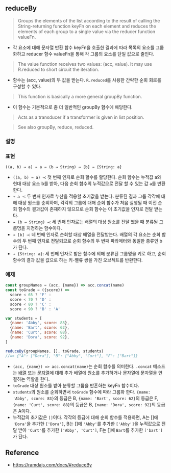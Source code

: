 ## reduceBy
> Groups the elements of the list according to the result of calling the String-returning function keyFn on each element and reduces the elements of each group to a single value via the reducer function valueFn.
- 각 요소에 대해 문자열 반환 함수 keyFn을 호출한 결과에 따라 목록의 요소를 그룹화하고 reducer 함수 valueFn을 통해 각 그룹의 요소를 단일 값으로 줄인다.

> The value function receives two values: (acc, value). It may use R.reduced to short circuit the iteration.
- 함수는 (acc, value)의 두 값을 받는다. `R.reduced`를 사용한 간략한 순회 회로를 구성할 수 있다.

> This function is basically a more general groupBy function.
- 이 함수는 기본적으로 좀 더 일반적인 groupBy 함수에 해당한다.

> Acts as a transducer if a transformer is given in list position.

> See also groupBy, reduce, reduced.

### 설명

### 표현
```
((a, b) → a) → a → (b → String) → [b] → {String: a}
```
- `((a, b) → a) →`: 첫 번째 인자로 순회 할수를 할당한다. 순회 함수는 누적값 a와 현대 대상 요소 b를 받아, 다음 순회 함수의 누적값으로 전달 할 수 있는 값 `a`를 반환한다.
- `→ a →`: 두 번째 인자로 누산을 적용할 초기값을 받는다. 분류된 결과 그룹 각각에 대해 대상 원소를 순회하며, 각각의 그룹에 대해 순회 함수가 처음 실행될 때 이전 순회 함수의 결과값이 존재하지 않으므로 순회 함수는 이 초기값을 인자로 전달 받는다.
- `→ (b → String) →`: 세 번째 인자로는 배열의 대상 원소를 전달 했을 때 분류될 그룹명을 지정하는 함수이다.
- `→ [b] →`: 네 번째 인자로 순회할 대상 배열을 전달받는다. 배열의 각 요소는 순회 함수의 두 번째 인자로 전달되므로 순회 함수의 두 번째 파라메터와 동일한 종류인 b가 된다.
- `→ {String: a}`: 세 번째 인자로 받은 함수에 의해 분류된 그룹명을 키로 하고, 순회 함수의 결과 값을 값으로 하는 키-벨류 쌍을 가진 오브젝트를 반환한다.

### 예제
```js
const groupNames = (acc, {name}) => acc.concat(name)
const toGrade = ({score}) =>
  score < 65 ? 'F' :
  score < 70 ? 'D' :
  score < 80 ? 'C' :
  score < 90 ? 'B' : 'A'

var students = [
  {name: 'Abby', score: 83},
  {name: 'Bart', score: 62},
  {name: 'Curt', score: 88},
  {name: 'Dora', score: 92},
]

reduceBy(groupNames, [], toGrade, students)
//=> {"A": ["Dora"], "B": ["Abby", "Curt"], "F": ["Bart"]}
```
- `(acc, {name}) => acc.concat(name)`는 순회 함수를 의미한다. `.concat` 메소드는 [배열](https://developer.mozilla.org/en-US/docs/Web/JavaScript/Reference/Global_Objects/Array/concat) 또는 [문자열](https://developer.mozilla.org/en-US/docs/Web/JavaScript/Reference/Global_Objects/String/concat)에 대해 추가 배열에 원소를 추가하거나 문자열에 문자열을 연결하는 역할을 한다.
- `toGrade` 대상 원소를 받아 분류할 그룹을 반혼하는 keyFn 함수이다.
- `students`의 원소를 순회하면서 `toGrade` 함수에 따라 그룹화 한다. `{name: 'Abby', score: 83}`의 등급은 B, `{name: 'Bart', score: 62}`의 등급은 F, `{name: 'Curt', score: 88}`의 등급은 B, `{name: 'Dora', score: 92}`의 등급은 A이다.
- 누적값의 초기값은 `[]`이다. 각각의 등급에 대해 순회 함수를 적용하면, A는 []에 `'Dora'`을 추가한 `['Dora']`, B는 []에 `'Abby'`를 추가한 `['Abby']`을 누적값으로 전달 받아 `'Curt'`를 추가한 `['Abby', 'Curt']`, F는 []에 `Bart`를 추가한 `['bart']`가 된다.

## Reference
- https://ramdajs.com/docs/#reduceBy
